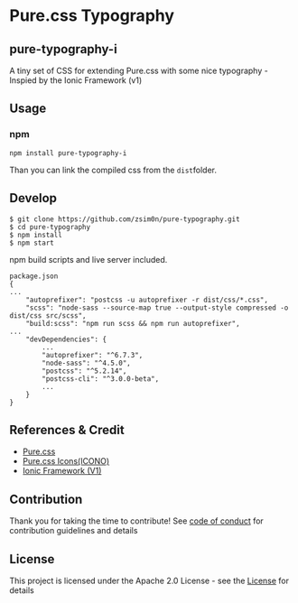 # Pure.css Typography 
## pure-typography-i

A tiny set of CSS for extending Pure.css with some nice typography - Inspied by the Ionic Framework (v1)

## Usage

### npm

```
npm install pure-typography-i 
```
Than you can link the compiled css from the `dist`folder.

## Develop

```
$ git clone https://github.com/zsim0n/pure-typography.git
$ cd pure-typography
$ npm install
$ npm start 
```

npm build scripts and live server included.


```
package.json
{
...
    "autoprefixer": "postcss -u autoprefixer -r dist/css/*.css",
    "scss": "node-sass --source-map true --output-style compressed -o dist/css src/scss",
    "build:scss": "npm run scss && npm run autoprefixer",
...
    "devDependencies": {
        ...
        "autoprefixer": "^6.7.3",
        "node-sass": "^4.5.0",
        "postcss": "^5.2.14",
        "postcss-cli": "^3.0.0-beta",
        ...
    }
}
```
## References & Credit

* [Pure.css](http://purecss.io)
* [Pure.css Icons(ICONO)](https://saeedalipoor.github.io/icono/)
* [Ionic Framework (V1)](https://ionicframework.com/docs/components/#colors)

## Contribution

Thank you for taking the time to contribute! See [code of conduct](http://contributor-covenant.org) for contribution guidelines and details

## License

This project is licensed under the Apache 2.0 License - see the [License](https://choosealicense.com/licenses/apache-2.0/) for details

